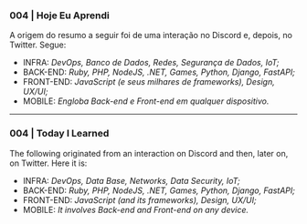 ### 004 | Hoje Eu Aprendi
A origem do resumo a seguir foi de uma interação no Discord e, depois, no Twitter. Segue:
* INFRA: *DevOps, Banco de Dados, Redes, Segurança de Dados, IoT;*
* BACK-END: *Ruby, PHP, NodeJS, .NET, Games, Python, Django, FastAPI;*
* FRONT-END: *JavaScript (e seus milhares de frameworks), Design, UX/UI;*
* MOBILE: *Engloba Back-end e Front-end em qualquer dispositivo.*
---
### 004 | Today I Learned
The following originated from an interaction on Discord and then, later on, on Twitter. Here it is:
* INFRA: *DevOps, Data Base, Networks, Data Security, IoT;*
* BACK-END: *Ruby, PHP, NodeJS, .NET, Games, Python, Django, FastAPI;*
* FRONT-END: *JavaScript (and its frameworks), Design, UX/UI;*
* MOBILE: *It involves Back-end and Front-end on any device.*